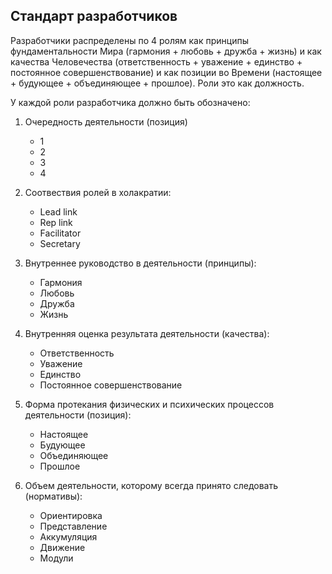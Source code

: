 ## Стандарт разработчиков

Разработчики распределены по 4 ролям как принципы фундаментальности Мира (гармония + любовь + дружба + жизнь) и как качества Человечества (ответственность + уважение + единство + постоянное совершенствование) и как позиции во Времени (настоящее + будующее + объединяющее + прошлое). Роли это как должность. 

У каждой роли разработчика должно быть обозначено: 

1. Очередность деятельности (позиция)
    - 1
    - 2
    - 3
    - 4

2. Соотвествия ролей в холакратии:
    - Lead link
    - Rep link
    - Facilitator
    - Secretary


3. Внутреннее руководство в деятельности (принципы):
    - Гармония
    - Любовь
    - Дружба
    - Жизнь

4. Внутренняя оценка результата деятельности (качества):
    - Ответственность
    - Уважение
    - Единство
    - Постоянное совершенствование

5. Форма протекания физических и психических процессов деятельности (позиция):
    - Настоящее
    - Будующее
    - Объединяющее
    - Прошлое

6. Объем деятельности, которому всегда принято следовать (нормативы):
    - Ориентировка
    - Представление
    - Аккумуляция
    - Движение
    - Модули
